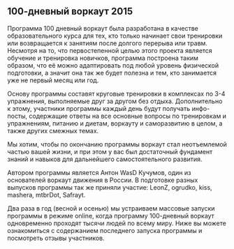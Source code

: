
## 100-дневный воркаут 2015

Программа 100 дневный воркаут была разработана в качестве образовательного курса для тех, кто только начинает свои тренировки или возвращается к занятиям после долгого перерыва или травм. Несмотря на то, что первостепенной целью этого проекта является обучение и тренировка новичков, программа построена таким образом, что её можно адаптировать под любой уровень физической подготовки, а значит она так же будет полезна и тем, кто занимается уже не первый месяц или год. 

Основу программы составят круговые тренировки в комплексах по 3-4 упражнения, выполняемые друг за другом без отдыха. Дополнительно к этому, участники программы каждый день будут получать инфо-посты, содержащие ответы на все основные вопросы по тренировкам и упражнениям, питанию и диетам, воркауту и саморазвитию в целом, а также других смежных темах. 

Мы хотим, чтобы по окончанию программы воркаут стал неотъемлемой частью вашей жизни, и при этом у вас был достаточный фундамент знаний и навыков для дальнейшего самостоятельного развития. 

Автором программы является Антон WasD Кучумов, один из основателей воркаут движения в России. В подготовке разных выпусков программы так же приняли участие: LeonZ, ogrudko, kiss, mashera, mtbrDot, Safrayt. 

Два раза в год (весной и осенью) мы устраиваем массовые запуски программы в режиме online, когда программу 100-дневный воркаут одновременно проходят тысячи людей по всему миру. Ниже вы можете ознакомиться с содержанием последнего запуска программы и посмотреть отзывы участников. 


